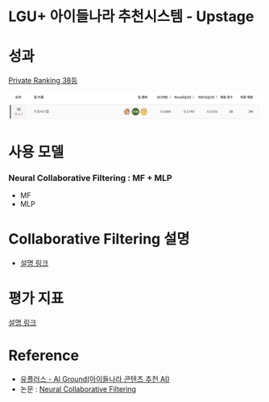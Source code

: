 # LGU+ 아이들나라 추천시스템 - Upstage
# 성과

[Private Ranking 38등](https://stages.ai/competitions/208/leaderboard)

![ranking_learderboard](https://github.com/nhh2907/Recommender_System_Upstage/blob/main/img/Ranking_Learderboard_38.png)

# 사용 모델
### Neural Collaborative Filtering : MF + MLP
- MF
- MLP

# Collaborative Filtering 설명
- [설명 링크](https://nhh2907.github.io/posts/Collaborative_Filtering_Model/)

# 평가 지표
[설명 링크](https://www.notion.so/nogari/301e9f1659104ae6aa3a6802c46114aa?pvs=4)

# Reference
- [유플러스 - AI Ground(아이들나라 콘텐츠 추천 AI)](https://github.com/UpstageAI/2022-lguplus-AI-Ground) 
- 논문 : [Neural Collaborative Filtering](https://arxiv.org/pdf/1708.05031.pdf)